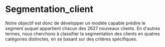 # Segmentation_client
Notre objectif est donc de développer un modèle capable prédire le segment auquel appartient chacun des 2627 nouveaux clients. En d'autres termes, nous cherchons à classifier la segmentation des clients en quatres catégories distinctes, en se basant sur des critères spécifiques.
